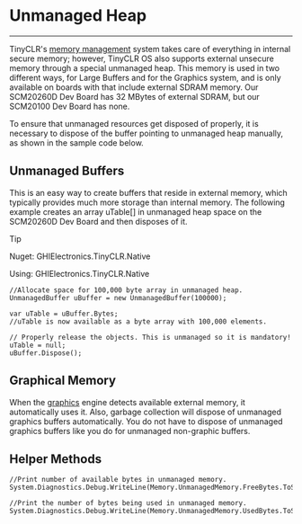 # Unmanaged Heap
---
TinyCLR's [memory management](memory-management.md) system takes care of everything in internal secure memory; however, TinyCLR OS also supports external unsecure memory through a special unmanaged heap. This memory is used in two different ways, for Large Buffers and for the Graphics system, and is only available on boards with that include external SDRAM memory. Our SCM20260D Dev Board has 32 MBytes of external SDRAM, but our SCM20100 Dev Board has none.

To ensure that unmanaged resources get disposed of properly, it is necessary to dispose of the buffer pointing to unmanaged heap manually, as shown in the sample code below.

## Unmanaged Buffers

This is an easy way to create buffers that reside in external memory, which typically provides much more storage than internal memory. The following example creates an array uTable[] in unmanaged heap space on the SCM20260D Dev Board and then disposes of it.

> [!Tip]
> Nuget: GHIElectronics.TinyCLR.Native
> 
>Using: GHIElectronics.TinyCLR.Native

```
//Allocate space for 100,000 byte array in unmanaged heap.
UnmanagedBuffer uBuffer = new UnmanagedBuffer(100000);

var uTable = uBuffer.Bytes;
//uTable is now available as a byte array with 100,000 elements.

// Properly release the objects. This is unmanaged so it is mandatory!
uTable = null;
uBuffer.Dispose();

```

## Graphical Memory
When the [graphics](graphics.md) engine detects available external memory, it automatically uses it. Also, garbage collection will dispose of unmanaged graphics buffers automatically. You do not have to dispose of unmanaged graphics buffers like you do for unmanaged non-graphic buffers.

## Helper Methods

```
//Print number of available bytes in unmanaged memory.
System.Diagnostics.Debug.WriteLine(Memory.UnmanagedMemory.FreeBytes.ToString());

//Print the number of bytes being used in unmanaged memory.
System.Diagnostics.Debug.WriteLine(Memory.UnmanagedMemory.UsedBytes.ToString());
```

